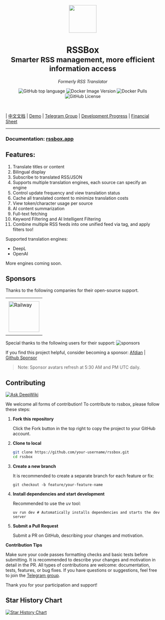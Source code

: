 <div align="center">
<em><img src="https://raw.githubusercontent.com/rssbox/rssbox/main/core/static/favicon.ico" height="90px"></em>
<h1>RSSBox<br/><sub>Smarter RSS management, more efficient information access</sub></h1>
<p><em>Formerly RSS Translator</em></p>

![GitHub top language](https://img.shields.io/github/languages/top/versun/rssbox)
![Docker Image Version](https://img.shields.io/docker/v/versun/rssbox)
![Docker Pulls](https://img.shields.io/docker/pulls/versun/rssbox)
![GitHub License](https://img.shields.io/github/license/versun/rssbox)

</div>
<br/>

| [中文文档](/README.md) | [Demo](https://rssbox.app/en/demo/) | [Telegram Group](https://t.me/rssboxapp) | [Development Progress](https://github.com/users/versun/projects/8) | [Financial Sheet](https://versun.notion.site/RSS-10a92896fa998028a162c57bfb0ac3dc)

---

### Documentation: [rssbox.app](https://rssbox.app/en)
## Features:

1. Translate titles or content
2. Bilingual display
3. Subscribe to translated RSS/JSON
4. Supports multiple translation engines, each source can specify an engine
5. Control update frequency and view translation status
6. Cache all translated content to minimize translation costs
7. View token/character usage per source
8. AI content summarization
9. Full-text fetching
10. Keyword Filtering and AI Intelligent Filtering
11. Combine multiple RSS feeds into one unified feed via tag, and apply filters too!
   
Supported translation engines:
- DeepL
- OpenAI 

More engines coming soon.

## Sponsors

Thanks to the following companies for their open-source support.

<table>
  <tr>
    <td style="padding:10px;">
      <a href="https://www.railway.app">
        <img src="https://railway.app/brand/logo-light.png" alt="Railway" style="width:100px; height:100px;">
      </a>
    </td>
  </tr>
</table>

Special thanks to the following users for their support:
![sponsors](https://supporters.versun.me/sponsors.svg)

If you find this project helpful, consider becoming a sponsor: [Afdian](https://afdian.com/a/versun) | [Github Sponsor](https://github.com/sponsors/versun)
> Note: Sponsor avatars refresh at 5:30 AM and PM UTC daily.

## Contributing
[![Ask DeepWiki](https://deepwiki.com/badge.svg)](https://deepwiki.com/versun/rssbox)

We welcome all forms of contribution! To contribute to rssbox, please follow these steps:

1. **Fork this repository**  

   Click the Fork button in the top right to copy the project to your GitHub account.

2. **Clone to local**  

   ```bash
   git clone https://github.com/your-username/rssbox.git
   cd rssbox
   ```

3. **Create a new branch**

    It is recommended to create a separate branch for each feature or fix:
    ```
    git checkout -b feature/your-feature-name
    ```

4. **Install dependencies and start development**

    Recommended to use the uv tool:
    ```
    uv run dev # Automatically installs dependencies and starts the dev server
    ```
5. **Submit a Pull Request**

    Submit a PR on GitHub, describing your changes and motivation.

**Contribution Tips**

Make sure your code passes formatting checks and basic tests before submitting.
It is recommended to describe your changes and motivation in detail in the PR.
All types of contributions are welcome: documentation, tests, features, or bug fixes.
If you have questions or suggestions, feel free to join the [Telegram group](https://t.me/rssboxapp).

Thank you for your participation and support!


## Star History Chart

[![Star History Chart](https://api.star-history.com/svg?repos=rssbox/rssbox&type=Date)](https://star-history.com/#rssbox/rssbox&Date)
